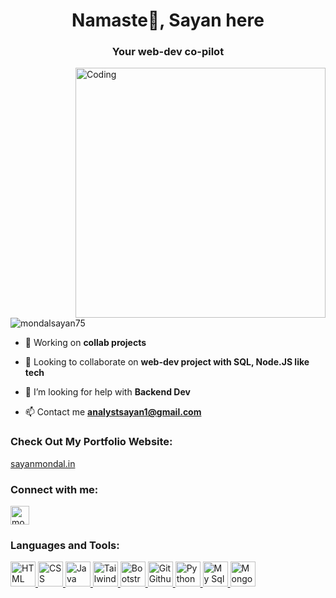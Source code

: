<h1 align="center">Namaste🙏, Sayan here</h1>
<h3 align="center">Your web-dev co-pilot</h3>
<img align="right" alt="Coding" width="400" src="https://images.squarespace-cdn.com/content/v1/5769fc401b631bab1addb2ab/1541580975837-LGDSGDVK6EI6PD4KK4W5/python-2.gif"

<p align="left"> <img src="https://komarev.com/ghpvc/?username=mondalsayan75&label=Profile%20views&color=0e75b6&style=flat" alt="mondalsayan75" /> </p>


- 🌱 Working on **collab projects**

- 👯 Looking to collaborate on **web-dev project with SQL, Node.JS like tech**

- 🤝 I’m looking for help with **Backend Dev**

- 📫 Contact me **analystsayan1@gmail.com**

<h3 align="left">Check Out My Portfolio Website:</h3>
<p><a href="https://sayanmondal.in">sayanmondal.in</a></p>

<h3 align="left">Connect with me:</h3>
<p align="left"><a href="https://linkedin.com/in/analystsayan" target="blank"><img align="center" src="https://raw.githubusercontent.com/rahuldkjain/github-profile-readme-generator/master/src/images/icons/Social/linked-in-alt.svg" alt="mondalsayan75" height="30"  /></a></p>

<h3 align="left">Languages and Tools:</h3>
<p align="left">
<a href="#" target="_blank" rel="noreferrer"> <img src="https://drive.google.com/file/d/15_zr_u_hNUYx0FixAL3E4U-0lUfxuqAL/view?usp=drive_link" alt="HTML"  height="40"/> </a> <a href="#" target="_blank" rel="noreferrer"> <img src="https://w7.pngwing.com/pngs/393/49/png-transparent-css-logo-thumbnail.png" alt="CSS"  height="40"/> </a> <a href="#" target="_blank" rel="noreferrer"> <img src="https://encrypted-tbn0.gstatic.com/images?q=tbn:ANd9GcS0UW_O0gs4k9ouIuG7etvUcN1dsZ__XIZFpg&s" alt="Java Script"  height="40"/> </a> <a href="#" target="_blank" rel="noreferrer"> <img src="https://encrypted-tbn0.gstatic.com/images?q=tbn:ANd9GcQ87POe8QSg2l-6Rwpd8-lVODv9ioMRHKw3tA&s" alt="Tailwind"  height="40"/> </a> <a href="#" target="_blank" rel="noreferrer"> <img src="https://e7.pngegg.com/pngimages/439/345/png-clipart-bootstrap-logo-thumbnail-tech-companies-thumbnail.png" alt="Bootstrap"  height="40"/> </a> <a href="#" target="_blank" rel="noreferrer"> <img src="https://media.licdn.com/dms/image/C4E12AQE8H4La4xDwPg/article-cover_image-shrink_600_2000/0/1592116201349?e=2147483647&v=beta&t=wCyoeKbScE_7d9bXwS0STpXiBgQhADhA2E4HHhmOHwM" alt="Git Github"  height="40"/> </a> <a href="#" target="_blank" rel="noreferrer"> <img src="https://encrypted-tbn0.gstatic.com/images?q=tbn:ANd9GcRJKkaITGWhzPXAvR4Z1VN7t1D5HVGT6S8EUg&s" alt="Python"  height="40"/> </a> <a href="#" target="_blank" rel="noreferrer"> <img src="https://w7.pngwing.com/pngs/717/111/png-transparent-mysql-round-logo-tech-companies-thumbnail.png" alt="My Sql"  height="40"/> </a> <a href="#" target="_blank" rel="noreferrer"> <img src="https://upload.wikimedia.org/wikipedia/commons/0/00/Mongodb.png" alt="Mongo DB"  height="40"/> </a> </p>
